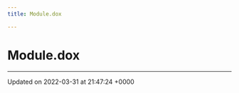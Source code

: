 ```yaml
---
title: Module.dox

---
```


# Module.dox








-------------------------------

Updated on 2022-03-31 at 21:47:24 +0000

